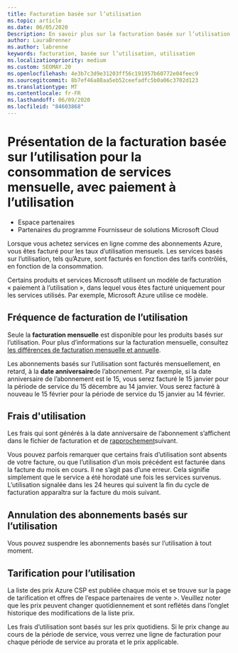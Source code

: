 ```yaml
---
title: Facturation basée sur l’utilisation
ms.topic: article
ms.date: 06/05/2020
Description: En savoir plus sur la facturation basée sur l’utilisation dans l’espace partenaires, où vous êtes facturé pour les taux d’utilisation mensuels.
author: LauraBrenner
ms.author: labrenne
keywords: facturation, basée sur l’utilisation, utilisation
ms.localizationpriority: medium
ms.custom: SEOMAY.20
ms.openlocfilehash: 4e3b7c3d9e31203ff56c191957b60772e04feec9
ms.sourcegitcommit: 8b7ef46a88aa5eb52ceefadfc5b0a06c3702d123
ms.translationtype: MT
ms.contentlocale: fr-FR
ms.lasthandoff: 06/09/2020
ms.locfileid: "84603868"
---
```

# <a name="understand-usage-based-billing-for-monthly-pay-as-you-go-consumption-of-services"></a>Présentation de la facturation basée sur l’utilisation pour la consommation de services mensuelle, avec paiement à l’utilisation

- Espace partenaires
- Partenaires du programme Fournisseur de solutions Microsoft Cloud

Lorsque vous achetez services en ligne comme des abonnements Azure, vous êtes facturé pour les taux d’utilisation mensuels. Les services basés sur l’utilisation, tels qu’Azure, sont facturés en fonction des tarifs contrôlés, en fonction de la consommation.

Certains produits et services Microsoft utilisent un modèle de facturation « paiement à l’utilisation », dans lequel vous êtes facturé uniquement pour les services utilisés. Par exemple, Microsoft Azure utilise ce modèle. 

## <a name="usage-billing-frequency"></a>Fréquence de facturation de l’utilisation

Seule la **facturation mensuelle** est disponible pour les produits basés sur l’utilisation. Pour plus d’informations sur la facturation mensuelle, consultez [les différences de facturation mensuelle et annuelle](billing-annual-monthly.md).

Les abonnements basés sur l’utilisation sont facturés mensuellement, en retard, à la **date anniversaire**de l’abonnement. Par exemple, si la date anniversaire de l’abonnement est le 15, vous serez facturé le 15 janvier pour la période de service du 15 décembre au 14 janvier. Vous serez facturé à nouveau le 15 février pour la période de service du 15 janvier au 14 février.

## <a name="usage-charges"></a>Frais d'utilisation

Les frais qui sont générés à la date anniversaire de l’abonnement s’affichent dans le fichier de facturation et de [rapprochement](usage-based-recon-files.md)suivant.

Vous pouvez parfois remarquer que certains frais d’utilisation sont absents de votre facture, ou que l’utilisation d’un mois précédent est facturée dans la facture du mois en cours. Il ne s’agit pas d’une erreur. Cela signifie simplement que le service a été horodaté une fois les services survenus. L’utilisation signalée dans les 24 heures qui suivent la fin du cycle de facturation apparaîtra sur la facture du mois suivant.

## <a name="cancelling-usage-based-subscriptions"></a>Annulation des abonnements basés sur l’utilisation

Vous pouvez suspendre les abonnements basés sur l’utilisation à tout moment.

## <a name="pricing-for-usage"></a>Tarification pour l’utilisation

La liste des prix Azure CSP est publiée chaque mois et se trouve sur la page de tarification et offres de l’espace partenaires de vente >. Veuillez noter que les prix peuvent changer quotidiennement et sont reflétés dans l’onglet historique des modifications de la liste prix.

Les frais d’utilisation sont basés sur les prix quotidiens. Si le prix change au cours de la période de service, vous verrez une ligne de facturation pour chaque période de service au prorata et le prix applicable.
